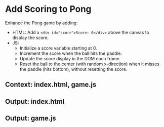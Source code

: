 # Add Scoring to Pong

Enhance the Pong game by adding:
- HTML: Add a `<div id="score">Score: 0</div>` above the canvas to display the score.
- JS: 
  - Initialize a score variable starting at 0.
  - Increment the score when the ball hits the paddle.
  - Update the score display in the DOM each frame.
  - Reset the ball to the center (with random x-direction) when it misses the paddle (hits bottom), without resetting the score.

## Context: index.html, game.js
## Output: index.html
## Output: game.js
